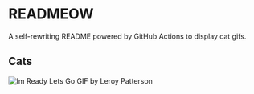 # READMEOW

A self-rewriting README powered by GitHub Actions to display cat gifs.

## Cats

![Im Ready Lets Go GIF by Leroy Patterson](https://media1.giphy.com/media/CjmvTCZf2U3p09Cn0h/200.gif?cid=9acd02daqikyzxzcii9jz4wv21rg2fbhfoa71y9oi12kz1am&ep=v1_gifs_search&rid=200.gif&ct=g)
